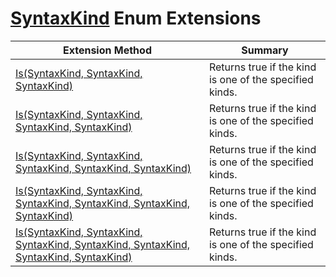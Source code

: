 # [SyntaxKind](https://docs.microsoft.com/en-us/dotnet/api/microsoft.codeanalysis.csharp.syntaxkind) Enum Extensions

| Extension Method | Summary |
| ---------------- | ------- |
| [Is(SyntaxKind, SyntaxKind, SyntaxKind)](../../../../Roslynator/CSharp/EnumExtensions/Is/README.md#Roslynator_CSharp_EnumExtensions_Is_Microsoft_CodeAnalysis_CSharp_SyntaxKind_Microsoft_CodeAnalysis_CSharp_SyntaxKind_Microsoft_CodeAnalysis_CSharp_SyntaxKind_) | Returns true if the kind is one of the specified kinds\. |
| [Is(SyntaxKind, SyntaxKind, SyntaxKind, SyntaxKind)](../../../../Roslynator/CSharp/EnumExtensions/Is/README.md#Roslynator_CSharp_EnumExtensions_Is_Microsoft_CodeAnalysis_CSharp_SyntaxKind_Microsoft_CodeAnalysis_CSharp_SyntaxKind_Microsoft_CodeAnalysis_CSharp_SyntaxKind_Microsoft_CodeAnalysis_CSharp_SyntaxKind_) | Returns true if the kind is one of the specified kinds\. |
| [Is(SyntaxKind, SyntaxKind, SyntaxKind, SyntaxKind, SyntaxKind)](../../../../Roslynator/CSharp/EnumExtensions/Is/README.md#Roslynator_CSharp_EnumExtensions_Is_Microsoft_CodeAnalysis_CSharp_SyntaxKind_Microsoft_CodeAnalysis_CSharp_SyntaxKind_Microsoft_CodeAnalysis_CSharp_SyntaxKind_Microsoft_CodeAnalysis_CSharp_SyntaxKind_Microsoft_CodeAnalysis_CSharp_SyntaxKind_) | Returns true if the kind is one of the specified kinds\. |
| [Is(SyntaxKind, SyntaxKind, SyntaxKind, SyntaxKind, SyntaxKind, SyntaxKind)](../../../../Roslynator/CSharp/EnumExtensions/Is/README.md#Roslynator_CSharp_EnumExtensions_Is_Microsoft_CodeAnalysis_CSharp_SyntaxKind_Microsoft_CodeAnalysis_CSharp_SyntaxKind_Microsoft_CodeAnalysis_CSharp_SyntaxKind_Microsoft_CodeAnalysis_CSharp_SyntaxKind_Microsoft_CodeAnalysis_CSharp_SyntaxKind_Microsoft_CodeAnalysis_CSharp_SyntaxKind_) | Returns true if the kind is one of the specified kinds\. |
| [Is(SyntaxKind, SyntaxKind, SyntaxKind, SyntaxKind, SyntaxKind, SyntaxKind, SyntaxKind)](../../../../Roslynator/CSharp/EnumExtensions/Is/README.md#Roslynator_CSharp_EnumExtensions_Is_Microsoft_CodeAnalysis_CSharp_SyntaxKind_Microsoft_CodeAnalysis_CSharp_SyntaxKind_Microsoft_CodeAnalysis_CSharp_SyntaxKind_Microsoft_CodeAnalysis_CSharp_SyntaxKind_Microsoft_CodeAnalysis_CSharp_SyntaxKind_Microsoft_CodeAnalysis_CSharp_SyntaxKind_Microsoft_CodeAnalysis_CSharp_SyntaxKind_) | Returns true if the kind is one of the specified kinds\. |

